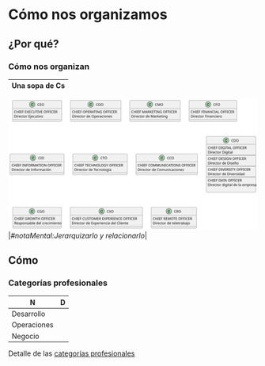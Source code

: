 # Cómo nos organizamos

## ¿Por qué?

### Cómo nos organizan

|Una sopa de Cs|
-|
![](/out/puml.source/sopaDeCs/sopaDeCs.svg)
|*#notaMental:Jerarquizarlo y relacionarlo*|

## Cómo
### Categorías profesionales

|N|D|
-|-
Desarrollo|
Operaciones|
Negocio|

Detalle de las [categorías profesionales](t02-04-00-s01-CategoriasProfesionales.md)